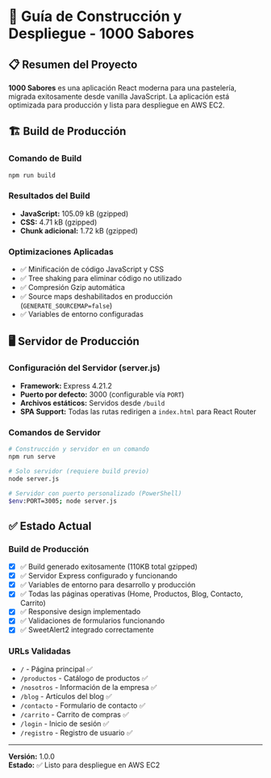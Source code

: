 # 🚀 Guía de Construcción y Despliegue - 1000 Sabores

## 📋 Resumen del Proyecto

**1000 Sabores** es una aplicación React moderna para una pastelería, migrada exitosamente desde vanilla JavaScript. La aplicación está optimizada para producción y lista para despliegue en AWS EC2.

## 🏗️ Build de Producción

### Comando de Build
```bash
npm run build
```

### Resultados del Build
- **JavaScript:** 105.09 kB (gzipped)
- **CSS:** 4.71 kB (gzipped)  
- **Chunk adicional:** 1.72 kB (gzipped)

### Optimizaciones Aplicadas
- ✅ Minificación de código JavaScript y CSS
- ✅ Tree shaking para eliminar código no utilizado
- ✅ Compresión Gzip automática
- ✅ Source maps deshabilitados en producción (`GENERATE_SOURCEMAP=false`)
- ✅ Variables de entorno configuradas

## 🖥️ Servidor de Producción

### Configuración del Servidor (server.js)
- **Framework:** Express 4.21.2
- **Puerto por defecto:** 3000 (configurable vía `PORT`)
- **Archivos estáticos:** Servidos desde `/build`
- **SPA Support:** Todas las rutas redirigen a `index.html` para React Router

### Comandos de Servidor
```bash
# Construcción y servidor en un comando
npm run serve

# Solo servidor (requiere build previo)  
node server.js

# Servidor con puerto personalizado (PowerShell)
$env:PORT=3005; node server.js
```

## ✅ Estado Actual

### Build de Producción
- [x] ✅ Build generado exitosamente (110KB total gzipped)
- [x] ✅ Servidor Express configurado y funcionando
- [x] ✅ Variables de entorno para desarrollo y producción
- [x] ✅ Todas las páginas operativas (Home, Productos, Blog, Contacto, Carrito)
- [x] ✅ Responsive design implementado
- [x] ✅ Validaciones de formularios funcionando
- [x] ✅ SweetAlert2 integrado correctamente

### URLs Validadas
- `/` - Página principal ✅
- `/productos` - Catálogo de productos ✅
- `/nosotros` - Información de la empresa ✅
- `/blog` - Artículos del blog ✅
- `/contacto` - Formulario de contacto ✅
- `/carrito` - Carrito de compras ✅
- `/login` - Inicio de sesión ✅
- `/registro` - Registro de usuario ✅

---
**Versión:** 1.0.0  
**Estado:** ✅ Listo para despliegue en AWS EC2